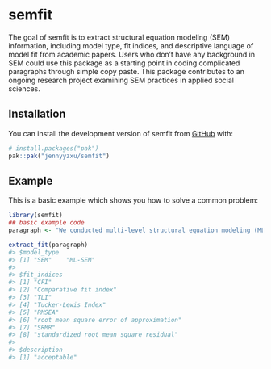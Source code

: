 
<!-- README.md is generated from README.Rmd. Please edit that file -->

# semfit

<!-- badges: start -->

<!-- badges: end -->

The goal of semfit is to extract structural equation modeling (SEM)
information, including model type, fit indices, and descriptive language
of model fit from academic papers. Users who don’t have any background
in SEM could use this package as a starting point in coding complicated
paragraphs through simple copy paste. This package contributes to an
ongoing research project examining SEM practices in applied social
sciences.

## Installation

You can install the development version of semfit from
[GitHub](https://github.com/) with:

``` r
# install.packages("pak")
pak::pak("jennyyzxu/semfit")
```

## Example

This is a basic example which shows you how to solve a common problem:

``` r
library(semfit)
## basic example code
paragraph <- "We conducted multi-level structural equation modeling (ML-SEM) with the R package lavaan (Rosseel, 2012) to test our hypotheses, with all views on aging indicators loaded on a latent variable (i.e., negative views on aging). The lavaan algorithm decomposed variance into within-person and between-person components, effectively centering daily-level predictors at the person mean without requiring manual centering (Rosseel, 2012). This ensures that the estimates of within-person effects reflect deviations from an individual’s average level across the study period. We modeled a contemporaneous (i.e., on the same day) indirect effect by multiplying the regression path between flow experience and negative views on aging by the path between negative views on aging and positive affect (and likewise for negative affect). To account for potential data anomaly such as non-normality and missing data, we applied maximum likelihood estimation with robust standard errors (Yuan and Bentler, 2000). We determined an acceptable model fit with the following thresholds: comparative fit index (CFI) > 0.950, Tucker-Lewis Index (TLI) > 0.900, root mean square error of approximation (RMSEA) < 0.080, and standardized root mean square residual (SRMR) < 0.080. (Hooper et al., 2008; Hu and Bentler, 1999). All coefficients reported were standardized at the corresponding level. To assess the proportion of variance attributable to within-person and between-person differences, we computed intraclass correlation coefficients (ICCs) for the key variables using a random intercept model (Hox et al., 2017). The ICC was calculated as the ratio of between-person variance to the total variance in a multilevel model (Nakagawa and Schielzeth, 2010). We also reran our major analyses with and without socio-demographic covariates including age (linear and quadratic terms to capture potential non-linear trends), chronic health conditions (measured by a 16-item checklist of physician-diagnosed chronic conditions, adapted from the SHARE Wave 2 health module, such as hypertension, high cholesterol, and asthma (Börsch-Supan et al., 2013), and retirement status, given that past studies have shown them to be related to key variables in the hypothetical model (e.g., Heo et al., 2010; Kim and Moen, 2002; Kornadt and Rothermund, 2015). We found highly similar statistical conclusions from both the unconditional and conditional models. For parsimony, we reported below the unconditional findings, with the conditional (i.e., with covariates) model output included in Supplemental Table 2 for interested readers."

extract_fit(paragraph)
#> $model_type
#> [1] "SEM"    "ML-SEM"
#> 
#> $fit_indices
#> [1] "CFI"                                    
#> [2] "Comparative fit index"                  
#> [3] "TLI"                                    
#> [4] "Tucker-Lewis Index"                     
#> [5] "RMSEA"                                  
#> [6] "root mean square error of approximation"
#> [7] "SRMR"                                   
#> [8] "standardized root mean square residual" 
#> 
#> $description
#> [1] "acceptable"
```
